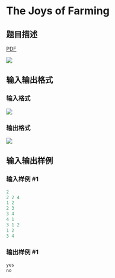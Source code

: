 # The Joys of Farming

## 题目描述

[problemUrl]: https://uva.onlinejudge.org/index.php?option=com_onlinejudge&Itemid=8&category=25&page=show_problem&problem=2306

[PDF](https://uva.onlinejudge.org/external/113/p11331.pdf)

![](https://cdn.luogu.com.cn/upload/vjudge_pic/UVA11331/2e68683ace3aed66cefaf54a7cf29b1c01a5d46f.png)

## 输入输出格式

### 输入格式

![](https://cdn.luogu.com.cn/upload/vjudge_pic/UVA11331/856c4e97c584e66a35ad5ab01a124a11cbd5ebec.png)

### 输出格式

![](https://cdn.luogu.com.cn/upload/vjudge_pic/UVA11331/323a80d9ca3a879911088baa6839facd976a1fe4.png)

## 输入输出样例

### 输入样例 #1

```cpp
2
2 2 4
1 2
2 3
3 4
4 1
3 1 2
1 2
3 4
```


### 输出样例 #1

```cpp
yes
no
```


